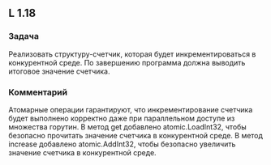 ## L 1.18

### Задача
Реализовать структуру-счетчик, которая будет инкрементироваться в конкурентной среде. По завершению программа должна выводить итоговое значение счетчика.

### Комментарий
Атомарные операции гарантируют, что инкрементирование счетчика будет выполнено корректно даже при параллельном доступе из множества горутин. 
В метод get добавлено atomic.LoadInt32, чтобы безопасно прочитать значение счетчика в конкурентной среде.
В метод increase добавлено atomic.AddInt32, чтобы безопасно увеличить значение счетчика в конкурентной среде.